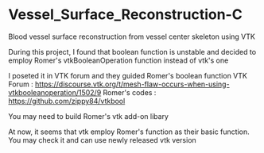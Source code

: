 # Vessel_Surface_Reconstruction-C
Blood vessel surface reconstruction from vessel center skeleton using VTK

During this project, I found that boolean function is unstable and decided to employ Romer's vtkBooleanOperation function instead of vtk's one 

I poseted it in VTK forum and they guided Romer's boolean function 
VTK Forum : https://discourse.vtk.org/t/mesh-flaw-occurs-when-using-vtkbooleanoperation/1502/9
Romer's codes :  https://github.com/zippy84/vtkbool

You may need to build Romer's vtk add-on libary

At now, it seems that vtk employ Romer's function as their basic function. You may check it and can use newly released vtk version

